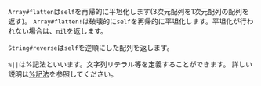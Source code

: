 `Array#flatten`は`self`を再帰的に平坦化します(3次元配列を1次元配列の配列を返す)。
`Array#flatten!`は破壊的に`self`を再帰的に平坦化します。平坦化が行われない場合は、`nil`を返します。

`String#reverse`は`self`を逆順にした配列を返します。

`%||`は%記法といいます。文字列リテラル等を定義することができます。
詳しい説明は[%記法](https://docs.ruby-lang.org/ja/2.1.0/doc/spec=2fliteral.html#percent)を参照してください。

